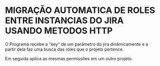 # MIGRAÇÃO AUTOMATICA DE ROLES ENTRE INSTANCIAS DO JIRA USANDO METODOS HTTP

O Programa recebe a "key" de um parâmetro do jira dinâmicamente e a partir dela faz uma busca das roles que o projeto pertence.

Em seguida aplica as mesmas permissões em um outro projeto.
